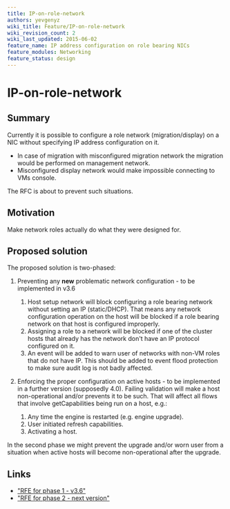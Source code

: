 ```yaml
---
title: IP-on-role-network
authors: yevgenyz
wiki_title: Feature/IP-on-role-network
wiki_revision_count: 2
wiki_last_updated: 2015-06-02
feature_name: IP address configuration on role bearing NICs
feature_modules: Networking
feature_status: design
---
```


# IP-on-role-network

## Summary

Currently it is possible to configure a role network (migration/display) on a NIC without specifying IP address configuration on it.

*   In case of migration with misconfigured migration network the migration would be performed on management network.
*   Misconfigured display network would make impossible connecting to VMs console.

The RFC is about to prevent such situations.

## Motivation

Make network roles actually do what they were designed for.

## Proposed solution

The proposed solution is two-phased:

1.  Preventing any **new** problematic network configuration - to be implemented in v3.6
    1.  Host setup network will block configuring a role bearing network without setting an IP (static/DHCP). That means any network configuration operation on the host will be blocked if a role bearing network on that host is configured improperly.
    2.  Assigning a role to a network will be blocked if one of the cluster hosts that already has the network don't have an IP protocol configured on it.
    3.  An event will be added to warn user of networks with non-VM roles that do not have IP. This should be added to event flood protection to make sure audit log is not badly affected.

2.  Enforcing the proper configuration on active hosts - to be implemented in a further version (supposedly 4.0). Failing validation will make a host non-operational and/or prevents it to be such. That will affect all flows that involve getCapabilities being run on a host, e.g.:
    1.  Any time the engine is restarted (e.g. engine upgrade).
    2.  User initiated refresh capabilities.
    3.  Activating a host.

In the second phase we might prevent the upgrade and/or worn user from a situation when active hosts will become non-operational after the upgrade.

## Links

*   ["RFE for phase 1 - v3.6"](https://bugzilla.redhat.com/show_bug.cgi?id=1163365)
*   ["RFE for phase 2 - next version"](https://bugzilla.redhat.com/show_bug.cgi?id=1220795)

